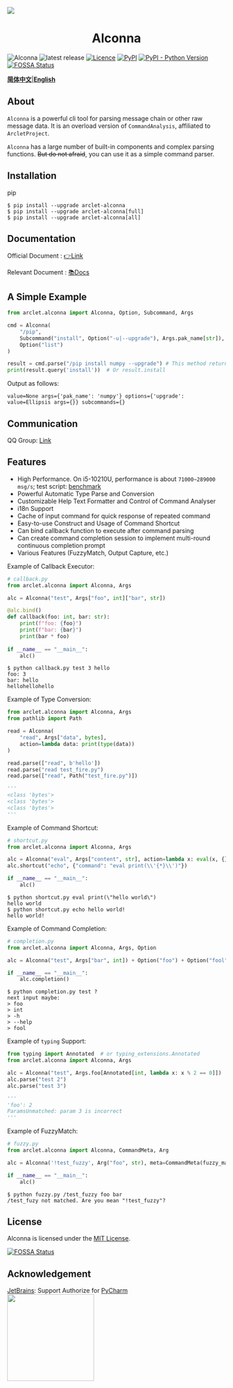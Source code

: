 ![](https://socialify.git.ci/ArcletProject/Alconna/image?description=1&descriptionEditable=A%20High-performance%2C%20Generality%2C%20Humane%20Command%20Line%20Arguments%20Parser%20Library.&font=Inter&forks=1&issues=1&language=1&logo=https%3A%2F%2Farclet.top%2Fimg%2Farclet.png&name=1&owner=1&pattern=Brick%20Wall&stargazers=1&theme=Auto)
<div align="center"> 

# Alconna

</div>

![Alconna](https://img.shields.io/badge/Arclet-Alconna-2564c2.svg)
![latest release](https://img.shields.io/github/release/ArcletProject/Alconna)
[![Licence](https://img.shields.io/github/license/ArcletProject/Alconna)](https://github.com/ArcletProject/Alconna/blob/master/LICENSE)
[![PyPI](https://img.shields.io/pypi/v/arclet-alconna)](https://pypi.org/project/arclet-alconna)
[![PyPI - Python Version](https://img.shields.io/pypi/pyversions/arclet-alconna)](https://www.python.org/)
[![FOSSA Status](https://app.fossa.com/api/projects/git%2Bgithub.com%2FArcletProject%2FAlconna.svg?type=shield)](https://app.fossa.com/projects/git%2Bgithub.com%2FArcletProject%2FAlconna?ref=badge_shield)

[**简体中文**](README.md)|[**English**](README-EN.md)

## About

`Alconna` is a powerful cli tool for parsing message chain or other raw message data. It is an overload version of `CommandAnalysis`, affiliated to `ArcletProject`.

`Alconna` has a large number of built-in components and complex parsing functions. ~~But do not afraid~~, you can use it as a simple command parser.

## Installation

pip
```shell
$ pip install --upgrade arclet-alconna
$ pip install --upgrade arclet-alconna[full]
$ pip install --upgrade arclet-alconna[all]
```

## Documentation

Official Document : [👉Link](https://arcletproject.github.io/docs/alconna/tutorial)

Relevant Document : [📚Docs](https://graiax.cn/guide/message_parser/alconna.html)

## A Simple Example

```python
from arclet.alconna import Alconna, Option, Subcommand, Args

cmd = Alconna(
    "/pip",
    Subcommand("install", Option("-u|--upgrade"), Args.pak_name[str]),
    Option("list")
)

result = cmd.parse("/pip install numpy --upgrade") # This method returns an 'Arparma' class instance.
print(result.query('install'))  # Or result.install
```

Output as follows:
```
value=None args={'pak_name': 'numpy'} options={'upgrade': value=Ellipsis args={}} subcommands={}
```

## Communication

QQ Group: [Link](https://jq.qq.com/?_wv=1027&k=PUPOnCSH)

## Features

* High Performance. On i5-10210U, performance is about `71000~289000 msg/s`; test script: [benchmark](benchmark.py)
* Powerful Automatic Type Parse and Conversion
* Customizable Help Text Formatter and Control of Command Analyser
* i18n Support
* Cache of input command for quick response of repeated command
* Easy-to-use Construct and Usage of Command Shortcut
* Can bind callback function to execute after command parsing
* Can create command completion session to implement multi-round continuous completion prompt
* Various Features (FuzzyMatch, Output Capture, etc.)

Example of Callback Executor:

```python
# callback.py
from arclet.alconna import Alconna, Args

alc = Alconna("test", Args["foo", int]["bar", str])

@alc.bind()
def callback(foo: int, bar: str):
    print(f"foo: {foo}")
    print(f"bar: {bar}")
    print(bar * foo)
    
if __name__ == "__main__":
    alc()
```

```shell
$ python callback.py test 3 hello
foo: 3
bar: hello
hellohellohello
```


Example of Type Conversion:

```python
from arclet.alconna import Alconna, Args
from pathlib import Path

read = Alconna(
    "read", Args["data", bytes], 
    action=lambda data: print(type(data))
)

read.parse(["read", b'hello'])
read.parse("read test_fire.py")
read.parse(["read", Path("test_fire.py")])

'''
<class 'bytes'>
<class 'bytes'>
<class 'bytes'>
'''
```

Example of Command Shortcut:
```python
# shortcut.py
from arclet.alconna import Alconna, Args

alc = Alconna("eval", Args["content", str], action=lambda x: eval(x, {}, {}))
alc.shortcut("echo", {"command": "eval print(\\'{*}\\')"})

if __name__ == "__main__":
    alc()
```

```shell
$ python shortcut.py eval print(\"hello world\")
hello world
$ python shortcut.py echo hello world!
hello world!
```

Example of Command Completion:
```python
# completion.py
from arclet.alconna import Alconna, Args, Option

alc = Alconna("test", Args["bar", int]) + Option("foo") + Option("fool")

if __name__ == "__main__":
    alc.completion()
```

```shell
$ python completion.py test ?
next input maybe:
> foo
> int
> -h
> --help
> fool
```

Example of `typing` Support:
```python
from typing import Annotated  # or typing_extensions.Annotated
from arclet.alconna import Alconna, Args

alc = Alconna("test", Args.foo[Annotated[int, lambda x: x % 2 == 0]])
alc.parse("test 2")
alc.parse("test 3")

'''
'foo': 2
ParamsUnmatched: param 3 is incorrect
'''
```

Example of FuzzyMatch:

```python
# fuzzy.py
from arclet.alconna import Alconna, CommandMeta, Arg

alc = Alconna('!test_fuzzy', Arg("foo", str), meta=CommandMeta(fuzzy_match=True))

if __name__ == "__main__":
    alc()

```

```shell
$ python fuzzy.py /test_fuzzy foo bar
/test_fuzy not matched. Are you mean "!test_fuzzy"?
```






## License

Alconna is licensed under the [MIT License](LICENSE).

[![FOSSA Status](https://app.fossa.com/api/projects/git%2Bgithub.com%2FArcletProject%2FAlconna.svg?type=large)](https://app.fossa.com/projects/git%2Bgithub.com%2FArcletProject%2FAlconna?ref=badge_large)

## Acknowledgement

[JetBrains](https://www.jetbrains.com/): Support Authorize for [PyCharm](https://www.jetbrains.com/pycharm/)<br>
[<img src="https://cdn.jsdelivr.net/gh/Kyomotoi/CDN@master/noting/jetbrains-variant-3.png" width="200"/>](https://www.jetbrains.com/)